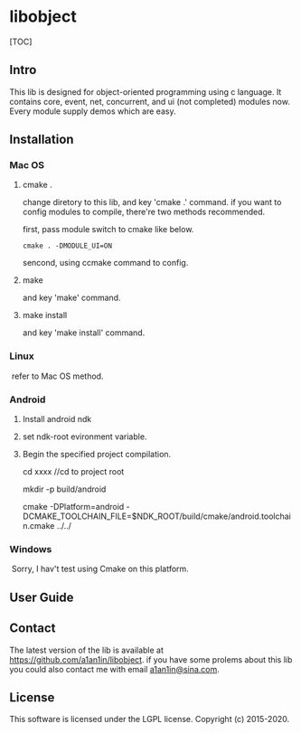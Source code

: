 # libobject

[TOC]

## Intro
This lib is designed for object-oriented programming using c language. It contains core, event, net, concurrent, and ui (not completed) modules now. Every module supply demos which are easy.

## Installation

### Mac OS

1. cmake .

   change diretory to this lib, and key 'cmake .' command.
   if you want to config modules to compile, there're two methods recommended.

   first, pass module switch to cmake like below.

   ```
   cmake . -DMODULE_UI=ON
   ```

   sencond, using ccmake command to config.

2. make 

   and key 'make' command.

3. make install

   and key 'make install' command.

### Linux

​	refer to Mac OS method.

### Android

1. Install android ndk

2. set ndk-root evironment variable.

3. Begin the specified project compilation.

   cd xxxx      //cd to project root

   mkdir -p build/android

   cmake  -DPlatform=android -DCMAKE_TOOLCHAIN_FILE=$NDK_ROOT/build/cmake/android.toolchain.cmake ../../

### Windows

​	Sorry, I hav't test using Cmake on this platform.

## User Guide

## Contact
The latest version of the lib is available at https://github.com/a1an1in/libobject. if you have some prolems about this lib you could also contact me with email a1an1in@sina.com.

## License
This software is licensed under the LGPL license. Copyright (c) 2015-2020.
